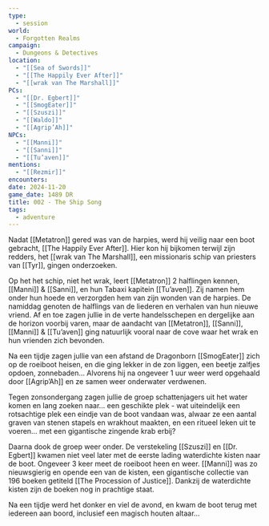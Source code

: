 ```yaml
---
type:
  - session
world:
  - Forgotten Realms
campaign:
  - Dungeons & Detectives
location:
  - "[[Sea of Swords]]"
  - "[[The Happily Ever After]]"
  - "[[wrak van The Marshall]]"
PCs:
  - "[[Dr. Egbert]]"
  - "[[SmogEater]]"
  - "[[Szuszi]]"
  - "[[Waldo]]"
  - "[[Agrip’Ah]]"
NPCs:
  - "[[Manni]]"
  - "[[Sanni]]"
  - "[[Tu’aven]]"
mentions:
  - "[[Rezmir]]"
encounters:
date: 2024-11-20
game_date: 1489 DR
title: 002 - The Ship Song
tags:
  - adventure
---
```


Nadat [[Metatron]] gered was van de harpies, werd hij veilig naar een boot gebracht, [[The Happily Ever After]]. Hier kon hij bijkomen terwijl zijn redders, het [[wrak van The Marshall]], een missionaris schip van priesters van [[Tyr]], gingen onderzoeken. 

Op het het schip, niet het wrak, leert [[Metatron]] 2 halflingen kennen, [[Manni]] & [[Sanni]], en hun Tabaxi kapitein [[Tu’aven]]. Zij namen hem onder hun hoede en verzorgden hem van zijn wonden van de harpies. De namiddag genoten de halflings van de liederen en verhalen van hun nieuwe vriend. Af en toe zagen jullie in de verte handelsschepen en dergelijke aan de horizon voorbij varen, maar de aandacht van [[Metatron]], [[Sanni]], [[Manni]] & [[Tu’aven]] ging natuurlijk vooral naar de cove waar het wrak en hun vrienden zich bevonden.

Na een tijdje zagen jullie van een afstand de Dragonborn [[SmogEater]] zich op de roeiboot heisen, en die ging lekker in de zon liggen, een beetje zalfjes opdoen, zonnebaden… Alvorens hij na ongeveer 1 uur weer werd opgehaald door [[Agrip’Ah]] en ze samen weer onderwater verdwenen.

Tegen zonsondergang zagen jullie de groep schattenjagers uit het water komen en lang zoeken naar… een geschikte plek - wat uiteindelijk een rotsachtige plek een eindje van de boot vandaan was, alwaar ze een aantal graven van stenen stapels en wrakhout maakten, en een ritueel leken uit te voeren… met een gigantische zingende krab erbij?
 
Daarna dook de groep weer onder. De verstekeling [[Szuszi]] en [[Dr. Egbert]] kwamen niet veel later met de eerste lading waterdichte kisten naar de boot. Ongeveer 3 keer meet de roeiboot heen en weer. [[Manni]] was zo nieuwsgierig en opende een van de kisten, een gigantische collectie van 196 boeken getiteld [[The Procession of Justice]]. Dankzij de waterdichte kisten zijn de boeken nog in prachtige staat.

Na een tijdje werd het  donker en viel de avond, en kwam de boot terug met iedereen aan boord, inclusief een magisch houten altaar…